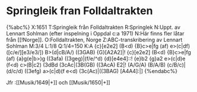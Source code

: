 # Springleik fran Folldaltrakten

{%abc%}
X:1651
T:Springleik från Folldaltrakten
R:Springlek
N:Uppt. av Lennart Sohlman (efter inspelning i Oppdal c:a 1971)
N:Här finns fler låtar från [[!Norge]].
O:Folldaltrakten, Norge
Z:ABC-transkribering av Lennart Sohlman
M:3/4
L:1/8
Q:1/4=150
K:A
{c}[e2e2] (B<d) {B}c>e|fg (af) e>(c|df) ([c/e/][e3/e3/]) B>(d|cB/A/) ((3GAB) {G}[A2A2]|!
{c}[e2e2] (B<d) {B}c>e|fg (af) {a}g(e|b>)g ((3afa) ((3geg)|(f/e/^d) {d}[e4e4]::!
{e}b2 {g}a2 e>(c|d)e (f<d) c>(B|c2) (3dBd (3cAc|(3B(GB) ((3AcA) E2|!
(A/G/A) (B/A/B) (c/B/c)|(d/c/d) ((3efg) a>(c|d)(f e<d) (3c(Ac)|((3BAG) [A4A4]:|]
{%endabc%}

Jfr :[[Musik/1649|+]] och [[Musik/1650|+]]
